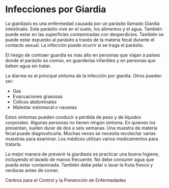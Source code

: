 Infecciones por Giardia
=======================


La giardiasis es una enfermedad causada por un parásito llamado Giardia intestinalis. Este parásito vive en el suelo, los alimentos y el agua. También puede estar en las superficies contaminadas con desperdicios. También se puede estar expuesto al parásito a través de la materia fecal durante el contacto sexual. La infección puede ocurrir si se traga el parásito. 


El riesgo de contraer guardia es más alto en personas que viajan a países donde el parásito es común, en guarderías infantiles y en personas que beben agua sin tratar. 


La diarrea es el principal síntoma de la infección por giardia. Otros pueden ser:

* Gas
* Evacuaciones grasosas
* Cólicos abdominales
* Malestar estomacal o nauseas


Estos síntomas pueden conducir a pérdida de peso y de líquidos corporales. Algunas personas no tienen ningún síntoma. En quienes los presentan, suelen durar de dos a seis semanas. Una muestra de materia fecal puede diagnosticarla. Muchas veces se necesita recolectar varias muestras para examinar. Los médicos utilizan varios medicamentos para tratarla. 


La mejor manera de prevenir la giardiasis es practicar una buena higiene, incluyendo el lavado de manos frecuente. No debe consumir agua que pueda estar contaminada. También debe pelar o lavar la fruta fresca y verduras antes de comer. 


Centros para el Control y la Prevención de Enfermedades

